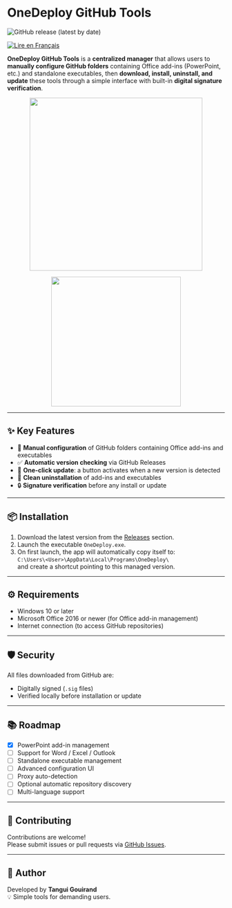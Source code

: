 # OneDeploy GitHub Tools

![GitHub release (latest by date)](https://img.shields.io/github/v/release/Tangui-Gouirand/PPT-ADDIN-MANAGER?label=version&color=blue)

[![Lire en Français](https://img.shields.io/badge/langue-français-blue)](README.md)

**OneDeploy GitHub Tools** is a **centralized manager** that allows users to **manually configure GitHub folders** containing Office add-ins (PowerPoint, etc.) and standalone executables, then **download, install, uninstall, and update** these tools through a simple interface with built-in **digital signature verification**.

<p align="center">
  <img src="https://github.com/user-attachments/assets/a3ba853d-008e-47cc-b695-501a1d8b6d66" width="400"/>
</p>

<p align="center">
  <img src="https://github.com/user-attachments/assets/ece29652-88d0-4f90-b475-a3fd01bd7ff9" width="300"/>
</p>

---

## ✨ Key Features

- 📁 **Manual configuration** of GitHub folders containing Office add-ins and executables  
- ✅ **Automatic version checking** via GitHub Releases  
- 🔘 **One-click update**: a button activates when a new version is detected  
- 🧹 **Clean uninstallation** of add-ins and executables  
- 🔒 **Signature verification** before any install or update

---

## 📦 Installation

1. Download the latest version from the [Releases](https://github.com/Tangui-Gouirand/PPT-ADDIN-MANAGER/releases) section.  
2. Launch the executable `OneDeploy.exe`.  
3. On first launch, the app will automatically copy itself to:  
   `C:\Users\<User>\AppData\Local\Programs\OneDeploy\`  
   and create a shortcut pointing to this managed version.

---

## ⚙️ Requirements

- Windows 10 or later  
- Microsoft Office 2016 or newer (for Office add-in management)  
- Internet connection (to access GitHub repositories)

---

## 🛡️ Security

All files downloaded from GitHub are:  
- Digitally signed (`.sig` files)  
- Verified locally before installation or update

---

## 📚 Roadmap

- [x] PowerPoint add-in management  
- [ ] Support for Word / Excel / Outlook  
- [ ] Standalone executable management  
- [ ] Advanced configuration UI  
- [ ] Proxy auto-detection  
- [ ] Optional automatic repository discovery
- [ ] Multi-language support

---

## 🤝 Contributing

Contributions are welcome!  
Please submit issues or pull requests via [GitHub Issues](https://github.com/Tangui-Gouirand/PPT-ADDIN-MANAGER/issues).

---

## 👤 Author

Developed by **Tangui Gouirand**  
💡 Simple tools for demanding users.
